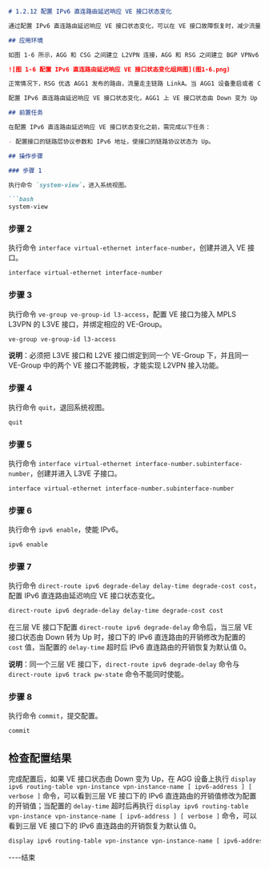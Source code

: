 ```markdown
# 1.2.12 配置 IPv6 直连路由延迟响应 VE 接口状态变化

通过配置 IPv6 直连路由延迟响应 VE 接口状态变化，可以在 VE 接口故障恢复时，减少流量丢失，增强网络可靠性。

## 应用环境

如图 1-6 所示，AGG 和 CSG 之间建立 L2VPN 连接，AGG 和 RSG 之间建立 BGP VPNv6 邻居。AGG 上配置三层 VE 接口，并且绑定 VPN 实例，将 CSG 接入 L3VPN。AGG 上配置 BGP 引入 IPv6 直连路由，并且通过 VPNv6 邻居向 RSG 发布。

![图 1-6 配置 IPv6 直连路由延迟响应 VE 接口状态变化组网图](图1-6.png)

正常情况下，RSG 优选 AGG1 发布的路由，流量走主链路 LinkA。当 AGG1 设备重启或者 CSG-AGG1 之间的链路故障时，流量切换到备份链路 LinkB。当 AGG1 设备重启完毕或者 CSG-AGG1 之间的链路故障恢复后，AGG1 的 VE 接口状态由 Down 变为 Up，AGG1 立即生成了 IPv6 直连路由，并且向 RSG 发布，下行流量回切到主链路 LinkA。但是由于此时 AGG1 尚未学习到基站的 Mac 地址，所以会产生下行流量丢失的现象。

配置 IPv6 直连路由延迟响应 VE 接口状态变化，AGG1 上 VE 接口状态由 Down 变为 Up 后，AGG1 与 CSG 之间的 IPv6 直连路由的开销会先增大，这样 RSG 不优选 AGG1 发布的路由，下行流量仍然走备份链路 LinkB。待配置的延迟时间超时后，AGG1 上的 IPv6 直连路由的开销恢复为默认值 0，RSG 优选 AGG1 发布的路由，而此时 AGG1 上已经学习到基站的 Mac 地址，下行流量切换后流量丢失减少。

## 前置任务

在配置 IPv6 直连路由延迟响应 VE 接口状态变化之前，需完成以下任务：

- 配置接口的链路层协议参数和 IPv6 地址，使接口的链路协议状态为 Up。

## 操作步骤

### 步骤 1

执行命令 `system-view`，进入系统视图。

```bash
system-view
```

### 步骤 2

执行命令 `interface virtual-ethernet interface-number`，创建并进入 VE 接口。

```bash
interface virtual-ethernet interface-number
```

### 步骤 3

执行命令 `ve-group ve-group-id l3-access`，配置 VE 接口为接入 MPLS L3VPN 的 L3VE 接口，并绑定相应的 VE-Group。

```bash
ve-group ve-group-id l3-access
```

**说明**：必须把 L3VE 接口和 L2VE 接口绑定到同一个 VE-Group 下，并且同一 VE-Group 中的两个 VE 接口不能跨板，才能实现 L2VPN 接入功能。

### 步骤 4

执行命令 `quit`，退回系统视图。

```bash
quit
```

### 步骤 5

执行命令 `interface virtual-ethernet interface-number.subinterface-number`，创建并进入 L3VE 子接口。

```bash
interface virtual-ethernet interface-number.subinterface-number
```

### 步骤 6

执行命令 `ipv6 enable`，使能 IPv6。

```bash
ipv6 enable
```

### 步骤 7

执行命令 `direct-route ipv6 degrade-delay delay-time degrade-cost cost`，配置 IPv6 直连路由延迟响应 VE 接口状态变化。

```bash
direct-route ipv6 degrade-delay delay-time degrade-cost cost
```

在三层 VE 接口下配置 `direct-route ipv6 degrade-delay` 命令后，当三层 VE 接口状态由 Down 转为 Up 时，接口下的 IPv6 直连路由的开销修改为配置的 `cost` 值，当配置的 `delay-time` 超时后 IPv6 直连路由的开销恢复为默认值 0。

**说明**：同一个三层 VE 接口下，`direct-route ipv6 degrade-delay` 命令与 `direct-route ipv6 track pw-state` 命令不能同时使能。

### 步骤 8

执行命令 `commit`，提交配置。

```bash
commit
```

## 检查配置结果

完成配置后，如果 VE 接口状态由 Down 变为 Up，在 AGG 设备上执行 `display ipv6 routing-table vpn-instance vpn-instance-name [ ipv6-address ] [ verbose ]` 命令，可以看到三层 VE 接口下的 IPv6 直连路由的开销值修改为配置的开销值；当配置的 `delay-time` 超时后再执行 `display ipv6 routing-table vpn-instance vpn-instance-name [ ipv6-address ] [ verbose ]` 命令，可以看到三层 VE 接口下的 IPv6 直连路由的开销恢复为默认值 0。

```bash
display ipv6 routing-table vpn-instance vpn-instance-name [ ipv6-address ] [ verbose ]
```

----结束
```